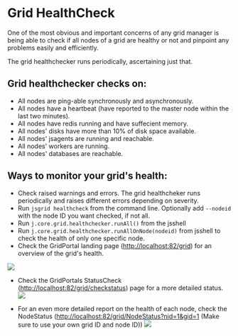 # Grid HealthCheck

One of the most obvious and important concerns of any grid manager is being able to check if all nodes of a grid are healthy or not and pinpoint any problems easily and efficiently.

The grid healthchecker runs periodically, ascertaining just that.

## Grid healthchecker checks on:

- All nodes are ping-able synchronously and asynchronously.
- All nodes have a heartbeat (have reported to the master node within the last two minutes).
- All nodes have redis running and have suffecient memory.
- All nodes' disks have more than 10% of disk space available.
- All nodes' jsagents are running and reachable.
- All nodes' workers are running.
- All nodes' databases are reachable.

## Ways to monitor your grid's health:

- Check raised warnings and errors. The grid healthcheker runs periodically and raises different errors depending on severity.
- Run `jsgrid healthcheck` from the command line. Optionally add `--nodeid` with the node ID you want checked, if not all.
- Run `j.core.grid.healthchecker.runAll()` from the jsshell
- Run `j.core.grid.healthchecker.runAllOnNode(nodeid)` from jsshell to check the health of only one specific node.
- Check the GridPortal landing page (<http://localhost:82/grid>) for an overview of the grid's health.

![](HealthCheck.png)

- Check the GridPortals StatusCheck (<http://localhost:82/grid/checkstatus>) page for a more detailed status. ![](CheckStatus.png)

- For an even more detailed report on the health of each node, check the NodeStatus (<http://localhost:82/grid/NodeStatus?nid=1&gid=1> (Make sure to use your own grid ID and node ID)) ![](NodeStatus.png)
